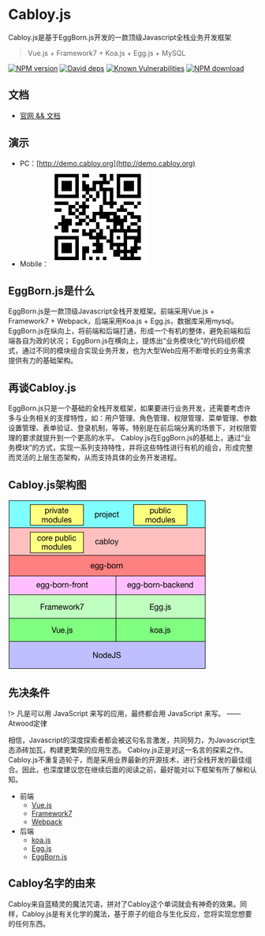 # Cabloy.js

Cabloy.js是基于EggBorn.js开发的一款顶级Javascript全栈业务开发框架

> Vue.js + Framework7 + Koa.js + Egg.js + MySQL

[![NPM version][npm-image]][npm-url]
[![David deps][david-image]][david-url]
[![Known Vulnerabilities][snyk-image]][snyk-url]
[![NPM download][download-image]][download-url]

[npm-image]: https://img.shields.io/npm/v/cabloy.svg?style=flat-square
[npm-url]: https://npmjs.org/package/cabloy
[david-image]: https://img.shields.io/david/zhennann/cabloy.svg?style=flat-square
[david-url]: https://david-dm.org/zhennann/cabloy
[snyk-image]: https://snyk.io/test/npm/cabloy/badge.svg?style=flat-square
[snyk-url]: https://snyk.io/test/npm/cabloy
[download-image]: https://img.shields.io/npm/dm/cabloy.svg?style=flat-square
[download-url]: https://npmjs.org/package/cabloy

## 文档

- [官网 && 文档](http://cabloy.org)

## 演示

- PC：[http://demo.cabloy.org](http://demo.cabloy.org)
- Mobile：![](./docs/assets/images/cabloy-demo-qrcode.png)

## EggBorn.js是什么
EggBorn.js是一款顶级Javascript全栈开发框架。前端采用Vue.js + Framework7 + Webpack，后端采用Koa.js + Egg.js，数据库采用mysql。
EggBorn.js在纵向上，将前端和后端打通，形成一个有机的整体，避免前端和后端各自为政的状况；
EggBorn.js在横向上，提炼出“业务模块化”的代码组织模式，通过不同的模块组合实现业务开发，也为大型Web应用不断增长的业务需求提供有力的基础架构。

## 再谈Cabloy.js
EggBorn.js只是一个基础的全栈开发框架，如果要进行业务开发，还需要考虑许多与业务相关的支撑特性，如：用户管理、角色管理、权限管理、菜单管理、参数设置管理、表单验证、登录机制，等等。特别是在前后端分离的场景下，对权限管理的要求就提升到一个更高的水平。
Cabloy.js在EggBorn.js的基础上，通过“业务模块”的方式，实现一系列支持特性，并将这些特性进行有机的组合，形成完整而灵活的上层生态架构，从而支持具体的业务开发进程。

## Cabloy.js架构图

![](./docs/assets/images/cabloy.png)

## 先决条件

!> 凡是可以用 JavaScript 来写的应用，最终都会用 JavaScript 来写。 ——Atwood定律

相信，Javascript的深度探索者都会被这句名言激发，共同努力，为Javascript生态添砖加瓦，构建更繁荣的应用生态。
Cabloy.js正是对这一名言的探索之作。Cabloy.js不重复造轮子，而是采用业界最新的开源技术，进行全栈开发的最佳组合。因此，也深度建议您在继续后面的阅读之前，最好能对以下框架有所了解和认知。

- 前端
   - [Vue.js](https://vuejs.org)
   - [Framework7](http://framework7.io)
   - [Webpack](http://framework7.io)
- 后端
   - [koa.js](https://koajs.com)
   - [Egg.js](https://eggjs.org)
   - [EggBorn.js](/zh-cn/eggborn/basic/)

## Cabloy名字的由来

Cabloy来自蓝精灵的魔法咒语，拼对了Cabloy这个单词就会有神奇的效果。同样，Cabloy.js是有关化学的魔法，基于原子的组合与生化反应，您将实现您想要的任何东西。
